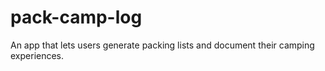 # pack-camp-log
An app that lets users generate packing lists and document their camping experiences.
